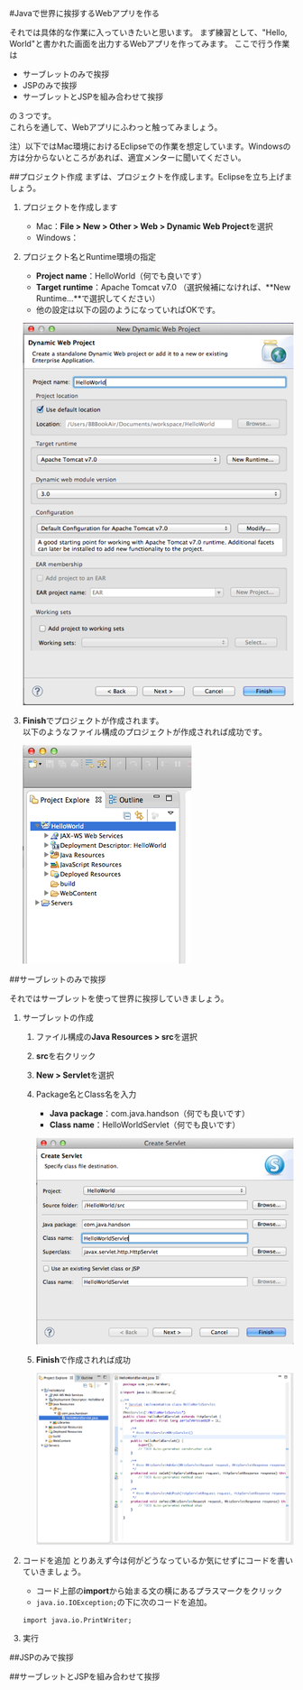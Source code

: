#Javaで世界に挨拶するWebアプリを作る

それでは具体的な作業に入っていきたいと思います。
まず練習として、"Hello, World"と書かれた画面を出力するWebアプリを作ってみます。
ここで行う作業は

+ サーブレットのみで挨拶
+ JSPのみで挨拶
+ サーブレットとJSPを組み合わせて挨拶

の３つです。  
これらを通して、Webアプリにふわっと触ってみましょう。

注）以下ではMac環境におけるEclipseでの作業を想定しています。Windowsの方は分からないところがあれば、適宜メンターに聞いてください。

##プロジェクト作成
まずは、プロジェクトを作成します。Eclipseを立ち上げましょう。

1. プロジェクトを作成します
	+ Mac：**File > New > Other > Web > Dynamic Web Project**を選択
	+ Windows：
	
2. プロジェクト名とRuntime環境の指定
	+ **Project name**：HelloWorld（何でも良いです）
	+ **Target runtime**：Apache Tomcat v7.0  （選択候補になければ、**New Runtime…**で選択してください）
	+ 他の設定は以下の図のようになっていればOKです。  
	
	![J2SE](images/ProjectName.png)
	
3. **Finish**でプロジェクトが作成されます。  
   以下のようなファイル構成のプロジェクトが作成されれば成功です。

	![J2SE](images/Files.png)


##サーブレットのみで挨拶

それではサーブレットを使って世界に挨拶していきましょう。

1. サーブレットの作成
	1. ファイル構成の**Java Resources > src**を選択
	2. **src**を右クリック
	3. **New > Servlet**を選択
	4. Package名とClass名を入力
		+ **Java package**：com.java.handson（何でも良いです）
		+ **Class name**：HelloWorldServlet（何でも良いです）
		
		![J2SE](images/CreateServlet.png)
		
	5. **Finish**で作成されれば成功
	
		![J2SE](images/CreatedServlet.png)
	
2. コードを追加
   とりあえず今は何がどうなっているか気にせずにコードを書いていきましょう。
	+ コード上部の**import**から始まる文の横にあるプラスマークをクリック
	+ ```java.io.IOException;```の下に次のコードを追加。  
	```
	import java.io.PrintWriter;
	```
	
	
3. 実行


##JSPのみで挨拶



##サーブレットとJSPを組み合わせて挨拶


